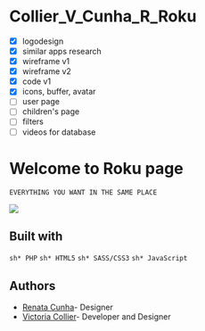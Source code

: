 # Collier_V_Cunha_R_Roku

- [x] logodesign
- [x] similar apps research
- [x] wireframe v1
- [x] wireframe v2
- [x] code v1
- [x] icons, buffer, avatar
- [ ] user page
- [ ] children's page
- [ ] filters
- [ ] videos for database

# Welcome to Roku page
```EVERYTHING YOU WANT IN THE SAME PLACE```

![](../mainbanner2.jpg)

## Built with

```sh* PHP```
```sh* HTML5```
```sh* SASS/CSS3```
```sh* JavaScript```

## Authors
- [Renata Cunha](https://github.com/Re-01)- Designer
- [Victoria Collier](https://github.com/vcollier)- Developer and Designer

